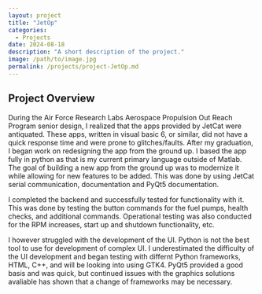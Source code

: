 ```yaml
---
layout: project
title: "JetOp"
categories:
  - Projects
date: 2024-08-18
description: "A short description of the project."
image: /path/to/image.jpg
permalink: /projects/project-JetOp.md
---
```


## Project Overview
During the Air Force Research Labs Aerospace Propulsion Out Reach Program senior design, I realized that the apps provided by JetCat were antiquated. These apps, written in visual basic 6, or similar, did not have a quick response time and were prone to glitches/faults. After my graduation, I began work on redesigning the app from the ground up. I based the app fully in python as that is my current primary language outside of Matlab. The goal of building a new app from the ground up was to modernize it while allowing for new features to be added. This was done by using JetCat serial communication, documentation and PyQt5 documentation.  

I completed the backend and successfully tested for functionality with it. This was done by testing the button commands for the fuel pumps, health checks, and additional commands. Operational testing was also conducted for the RPM increases, start up and shutdown functionality, etc. 

I however struggled with the development of the UI. Python is not the best tool to use for development of complex UI. I underestimated the difficulty of the UI development and began testing with differnt Python frameworks, HTML, C++, and will be looking into using GTK4. PyQt5 provided a good basis and was quick, but continued issues with the graphics solutions avaliable has shown that a change of frameworks may be necessary. 


